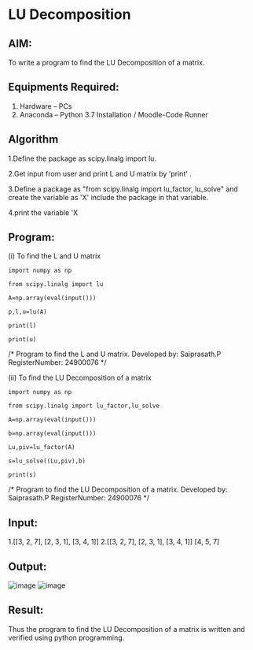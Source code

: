 # LU Decomposition 

## AIM:
To write a program to find the LU Decomposition of a matrix.

## Equipments Required:
1. Hardware – PCs
2. Anaconda – Python 3.7 Installation / Moodle-Code Runner

## Algorithm
1.Define the package as scipy.linalg import lu.

2.Get input from user and print L and U matrix by 'print' .

3.Define a package as "from scipy.linalg import lu_factor, lu_solve" and create the variable as 'X' include the package in that variable.

4.print the variable 'X

## Program:
(i) To find the L and U matrix
```
import numpy as np

from scipy.linalg import lu

A=np.array(eval(input()))

p,l,u=lu(A)

print(l)

print(u)
```
/*
Program to find the L and U matrix.
Developed by: Saiprasath.P
RegisterNumber: 24900076
*/

(ii) To find the LU Decomposition of a matrix
```
import numpy as np

from scipy.linalg import lu_factor,lu_solve

A=np.array(eval(input()))

b=np.array(eval(input()))

Lu,piv=lu_factor(A)

s=lu_solve((Lu,piv),b)

print(s)
```
/*
Program to find the LU Decomposition of a matrix.
Developed by: Saiprasath.P
RegisterNumber: 24900076
*/


## Input:
1.[[3, 2, 7], [2, 3, 1], [3, 4, 1]]
2.[[3, 2, 7], [2, 3, 1], [3, 4, 1]]
  [4, 5, 7]
## Output:
![image](https://github.com/user-attachments/assets/c25684d3-e028-437b-9d1c-ed5257c9729d)
![image](https://github.com/user-attachments/assets/f936eeaa-1e3d-478a-abd9-4472e901183d)


## Result:
Thus the program to find the LU Decomposition of a matrix is written and verified using python programming.

